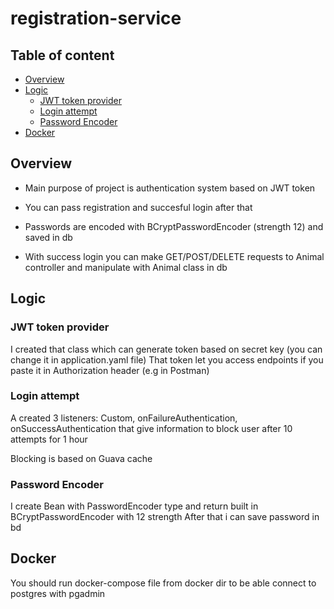 # registration-service

## Table of content ##
- [Overview](#Overview)
- [Logic](#Logic)
  - [JWT token provider](#JWT-token-provider)
  - [Login attempt](#Login-attempt)
  - [Password Encoder](#Password-Encoder)
- [Docker](#Docker)




## Overview ##

- Main purpose of project is authentication system based on JWT token
- You can pass registration and succesful login after that
- Passwords are encoded with BCryptPasswordEncoder (strength 12) and saved in db

- With success login you can make GET/POST/DELETE requests to Animal controller and manipulate with Animal class in db


## Logic ##

### JWT token provider ###

  I created that class which can generate token based on secret key (you can change it in application.yaml file)
  That token let you access endpoints if you paste it in Authorization header (e.g in Postman)

### Login attempt ###

  A created 3 listeners: Custom, onFailureAuthentication, onSuccessAuthentication that give information to block user after 10 attempts for 1 hour
  
  Blocking is based on Guava cache

### Password Encoder ###
  
  I create Bean with PasswordEncoder type and return built in BCryptPasswordEncoder with 12 strength
  After that i can save password in bd


## Docker ##

  You should run docker-compose file from docker dir to be able connect to postgres with pgadmin
